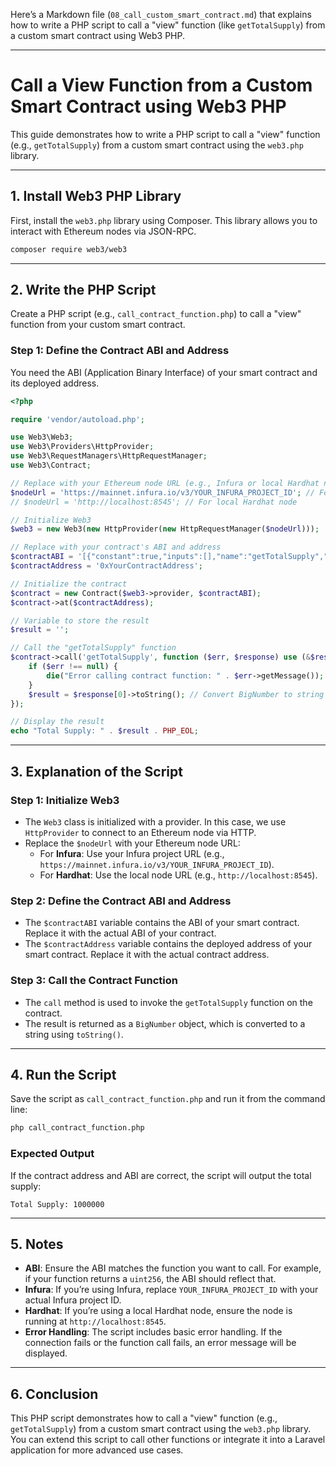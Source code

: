Here’s a Markdown file (`08_call_custom_smart_contract.md`) that explains how to write a PHP script to call a "view" function (like `getTotalSupply`) from a custom smart contract using Web3 PHP.

---

# Call a View Function from a Custom Smart Contract using Web3 PHP

This guide demonstrates how to write a PHP script to call a "view" function (e.g., `getTotalSupply`) from a custom smart contract using the `web3.php` library.

---

## **1. Install Web3 PHP Library**

First, install the `web3.php` library using Composer. This library allows you to interact with Ethereum nodes via JSON-RPC.

```bash
composer require web3/web3
```

---

## **2. Write the PHP Script**

Create a PHP script (e.g., `call_contract_function.php`) to call a "view" function from your custom smart contract.

### **Step 1: Define the Contract ABI and Address**
You need the ABI (Application Binary Interface) of your smart contract and its deployed address.

```php
<?php

require 'vendor/autoload.php';

use Web3\Web3;
use Web3\Providers\HttpProvider;
use Web3\RequestManagers\HttpRequestManager;
use Web3\Contract;

// Replace with your Ethereum node URL (e.g., Infura or local Hardhat node)
$nodeUrl = 'https://mainnet.infura.io/v3/YOUR_INFURA_PROJECT_ID'; // For Infura
// $nodeUrl = 'http://localhost:8545'; // For local Hardhat node

// Initialize Web3
$web3 = new Web3(new HttpProvider(new HttpRequestManager($nodeUrl)));

// Replace with your contract's ABI and address
$contractABI = '[{"constant":true,"inputs":[],"name":"getTotalSupply","outputs":[{"name":"","type":"uint256"}],"payable":false,"stateMutability":"view","type":"function"}]';
$contractAddress = '0xYourContractAddress';

// Initialize the contract
$contract = new Contract($web3->provider, $contractABI);
$contract->at($contractAddress);

// Variable to store the result
$result = '';

// Call the "getTotalSupply" function
$contract->call('getTotalSupply', function ($err, $response) use (&$result) {
    if ($err !== null) {
        die("Error calling contract function: " . $err->getMessage());
    }
    $result = $response[0]->toString(); // Convert BigNumber to string
});

// Display the result
echo "Total Supply: " . $result . PHP_EOL;
```

---

## **3. Explanation of the Script**

### **Step 1: Initialize Web3**
- The `Web3` class is initialized with a provider. In this case, we use `HttpProvider` to connect to an Ethereum node via HTTP.
- Replace the `$nodeUrl` with your Ethereum node URL:
  - For **Infura**: Use your Infura project URL (e.g., `https://mainnet.infura.io/v3/YOUR_INFURA_PROJECT_ID`).
  - For **Hardhat**: Use the local node URL (e.g., `http://localhost:8545`).

### **Step 2: Define the Contract ABI and Address**
- The `$contractABI` variable contains the ABI of your smart contract. Replace it with the actual ABI of your contract.
- The `$contractAddress` variable contains the deployed address of your smart contract. Replace it with the actual contract address.

### **Step 3: Call the Contract Function**
- The `call` method is used to invoke the `getTotalSupply` function on the contract.
- The result is returned as a `BigNumber` object, which is converted to a string using `toString()`.

---

## **4. Run the Script**

Save the script as `call_contract_function.php` and run it from the command line:

```bash
php call_contract_function.php
```

### **Expected Output**
If the contract address and ABI are correct, the script will output the total supply:

```
Total Supply: 1000000
```

---

## **5. Notes**
- **ABI**: Ensure the ABI matches the function you want to call. For example, if your function returns a `uint256`, the ABI should reflect that.
- **Infura**: If you’re using Infura, replace `YOUR_INFURA_PROJECT_ID` with your actual Infura project ID.
- **Hardhat**: If you’re using a local Hardhat node, ensure the node is running at `http://localhost:8545`.
- **Error Handling**: The script includes basic error handling. If the connection fails or the function call fails, an error message will be displayed.

---

## **6. Conclusion**

This PHP script demonstrates how to call a "view" function (e.g., `getTotalSupply`) from a custom smart contract using the `web3.php` library. You can extend this script to call other functions or integrate it into a Laravel application for more advanced use cases.